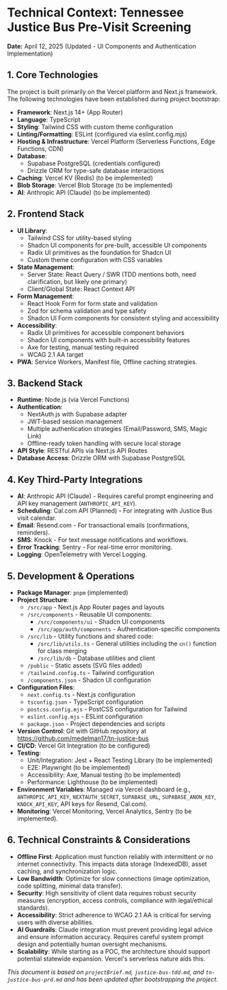 # Technical Context: Tennessee Justice Bus Pre-Visit Screening

**Date:** April 12, 2025 (Updated - UI Components and Authentication Implementation)

## 1. Core Technologies

The project is built primarily on the Vercel platform and Next.js framework. The following technologies have been established during project bootstrap:

- **Framework**: Next.js 14+ (App Router)
- **Language**: TypeScript
- **Styling**: Tailwind CSS with custom theme configuration
- **Linting/Formatting**: ESLint (configured via eslint.config.mjs)
- **Hosting & Infrastructure**: Vercel Platform (Serverless Functions, Edge Functions, CDN)
- **Database**:
  - Supabase PostgreSQL (credentials configured)
  - Drizzle ORM for type-safe database interactions
- **Caching**: Vercel KV (Redis) (to be implemented)
- **Blob Storage**: Vercel Blob Storage (to be implemented)
- **AI**: Anthropic API (Claude) (to be implemented)

## 2. Frontend Stack

- **UI Library**:
  - Tailwind CSS for utility-based styling
  - Shadcn UI components for pre-built, accessible UI components
  - Radix UI primitives as the foundation for Shadcn UI
  - Custom theme configuration with CSS variables
- **State Management**:
  - Server State: React Query / SWR (TDD mentions both, need clarification, but likely one primary)
  - Client/Global State: React Context API
- **Form Management**:
  - React Hook Form for form state and validation
  - Zod for schema validation and type safety
  - Shadcn UI Form components for consistent styling and accessibility
- **Accessibility**:
  - Radix UI primitives for accessible component behaviors
  - Shadcn UI components with built-in accessibility features
  - Axe for testing, manual testing required
  - WCAG 2.1 AA target
- **PWA**: Service Workers, Manifest file, Offline caching strategies.

## 3. Backend Stack

- **Runtime**: Node.js (via Vercel Functions)
- **Authentication**:
  - NextAuth.js with Supabase adapter
  - JWT-based session management
  - Multiple authentication strategies (Email/Password, SMS, Magic Link)
  - Offline-ready token handling with secure local storage
- **API Style**: RESTful APIs via Next.js API Routes
- **Database Access**: Drizzle ORM with Supabase PostgreSQL

## 4. Key Third-Party Integrations

- **AI**: Anthropic API (Claude) - Requires careful prompt engineering and API key management (`ANTHROPIC_API_KEY`).
- **Scheduling**: Cal.com API (Planned) - For integrating with Justice Bus visit calendar.
- **Email**: Resend.com - For transactional emails (confirmations, reminders).
- **SMS**: Knock - For text message notifications and workflows.
- **Error Tracking**: Sentry - For real-time error monitoring.
- **Logging**: OpenTelemetry with Vercel Logging.

## 5. Development & Operations

- **Package Manager**: `pnpm` (implemented)
- **Project Structure**:
  - `/src/app` - Next.js App Router pages and layouts
  - `/src/components` - Reusable UI components:
    - `/src/components/ui` - Shadcn UI components
    - `/src/app/auth/components` - Authentication-specific components
  - `/src/lib` - Utility functions and shared code:
    - `/src/lib/utils.ts` - General utilities including the `cn()` function for class merging
    - `/src/lib/db` - Database utilities and client
  - `/public` - Static assets (SVG files added)
  - `/tailwind.config.ts` - Tailwind configuration
  - `/components.json` - Shadcn UI configuration
- **Configuration Files**:
  - `next.config.ts` - Next.js configuration
  - `tsconfig.json` - TypeScript configuration
  - `postcss.config.mjs` - PostCSS configuration for Tailwind
  - `eslint.config.mjs` - ESLint configuration
  - `package.json` - Project dependencies and scripts
- **Version Control**: Git with GitHub repository at https://github.com/medelman17/tn-justice-bus
- **CI/CD**: Vercel Git Integration (to be configured)
- **Testing**:
  - Unit/Integration: Jest + React Testing Library (to be implemented)
  - E2E: Playwright (to be implemented)
  - Accessibility: Axe, Manual testing (to be implemented)
  - Performance: Lighthouse (to be implemented)
- **Environment Variables**: Managed via Vercel dashboard (e.g., `ANTHROPIC_API_KEY`, `NEXTAUTH_SECRET`, `SUPABASE_URL`, `SUPABASE_ANON_KEY`, `KNOCK_API_KEY`, API keys for Resend, Cal.com).
- **Monitoring**: Vercel Monitoring, Vercel Analytics, Sentry (to be implemented).

## 6. Technical Constraints & Considerations

- **Offline First**: Application must function reliably with intermittent or no internet connectivity. This impacts data storage (IndexedDB), asset caching, and synchronization logic.
- **Low Bandwidth**: Optimize for slow connections (image optimization, code splitting, minimal data transfer).
- **Security**: High sensitivity of client data requires robust security measures (encryption, access controls, compliance with legal/ethical standards).
- **Accessibility**: Strict adherence to WCAG 2.1 AA is critical for serving users with diverse abilities.
- **AI Guardrails**: Claude integration must prevent providing legal advice and ensure information accuracy. Requires careful system prompt design and potentially human oversight mechanisms.
- **Scalability**: While starting as a POC, the architecture should support potential statewide expansion. Vercel's serverless nature aids this.

_This document is based on `projectBrief.md`, `justice-bus-tdd.md`, and `tn-justice-bus-prd.md` and has been updated after bootstrapping the project._

